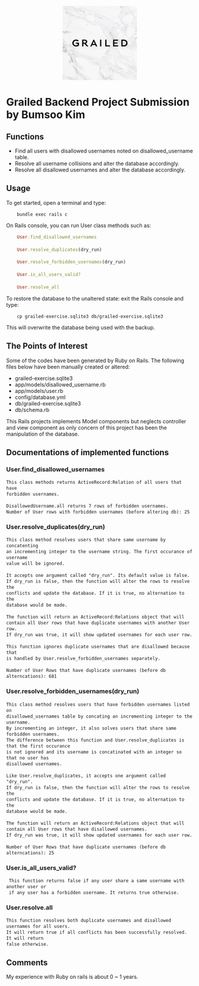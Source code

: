 <p align="center">
  <img width="200" height="200" src="https://raw.githubusercontent.com/bkim3395/grailed_backend/master/app/assets/images/grailed_image.jpeg">
</p>

# Grailed Backend Project Submission by Bumsoo Kim

## Functions
+ Find all users with disallowed usernames noted on disallowed_username table.
+ Resolve all username collisions and alter the database accordingly.
+ Resolve all disallowed usernames and alter the database accordingly.

## Usage

To get started, open a terminal and type:

``` 
    bundle exec rails c
```

On Rails console, you can run User class methods such as:

``` Ruby
    User.find_disallowed_usernames

    User.resolve_duplicates(dry_run)

    User.resolve_forbidden_usernames(dry_run)

    User.is_all_users_valid?

    User.resolve_all

```

To restore the database to the unaltered state: exit the Rails console and type:

```
    cp grailed-exercise.sqlite3 db/grailed-exercise.sqlite3
```

This will overwrite the database being used with the backup.


## The Points of Interest

Some of the codes have been generated by Ruby on Rails. The following files below have been manually created or altered:

+ grailed-exercise.sqlite3
+ app/models/disallowed_username.rb
+ app/models/user.rb
+ config/database.yml
+ db/grailed-exercise.sqlite3
+ db/schema.rb

This Rails projects implements Model components but neglects controller and view component as only concern of this project has been the manipulation of the database.

## Documentations of implemented functions

### User.find_disallowed_usernames

    This class methods returns ActiveRecord:Relation of all users that have
    forbidden usernames.

    DisallowedUsername.all returns 7 rows of forbidden usernames.
    Number of User rows with forbidden usernames (before altering db): 25

### User.resolve_duplicates(dry_run)

    This class method resolves users that share same username by concatenting 
    an incrementing integer to the username string. The first occurance of username
    value will be ignored.

    It accepts one argument called "dry_run". Its default value is false. 
    If dry_run is false, then the function will alter the rows to resolve the 
    conflicts and update the database. If it is true, no alternation to the 
    database would be made.

    The function will return an ActiveRecord:Relations object that will
    contain all User rows that have duplicate usernames with another User row.
    If dry_run was true, it will show updated usernames for each user row.

    This function ignores duplicate usernames that are disallowed because that
    is handled by User.resolve_forbidden_usernames separately. 

    Number of User Rows that have duplicate usernames (before db alterncations): 681

### User.resolve_forbidden_usernames(dry_run)

    This class method resolves users that have forbidden usernames listed on
    disallowed_usernames table by concating an incrementing integer to the username.
    By incrementing an integer, it also solves users that share same forbidden usernames.
    The difference between this function and User.resolve_duplicates is that the first occurance
    is not ignored and its username is concatinated with an integer so that no user has 
    disallowed usernames.   

    Like User.resolve_duplicates, it accepts one argument called "dry_run".
    If dry_run is false, then the function will alter the rows to resolve the 
    conflicts and update the database. If it is true, no alternation to the 
    database would be made.

    The function will return an ActiveRecord:Relations object that will
    contain all User rows that have disallowed usernames.
    If dry_run was true, it will show updated usernames for each user row.

    Number of User Rows that have duplicate usernames (before db alterncations): 25

### User.is_all_users_valid?

     This function returns false if any user share a same username with another user or
     if any user has a forbidden username. It returns true otherwise.

### User.resolve.all

    This function resolves both duplicate usernames and disallowed usernames for all users.
    It will return true if all conflicts has been successfully resolved. It will return
    false otherwise.

## Comments

My experience with Ruby on rails is about 0 ~ 1 years.